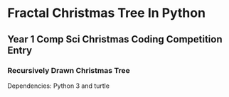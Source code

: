 # Fractal Christmas Tree In Python
## Year 1 Comp Sci Christmas Coding Competition Entry
### Recursively Drawn Christmas Tree

Dependencies: Python 3 and turtle
